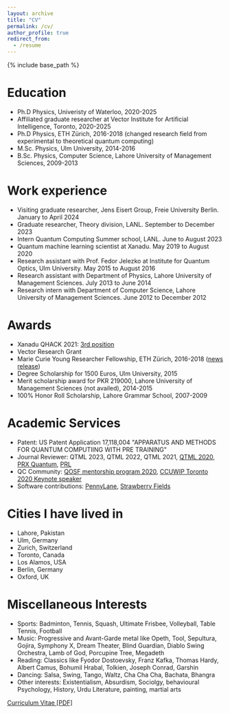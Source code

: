 ```yaml
---
layout: archive
title: "CV"
permalink: /cv/
author_profile: true
redirect_from:
  - /resume
---
```


{% include base_path %}

Education
======
* Ph.D Physics, Univeristy of Waterloo, 2020-2025
* Affiliated graduate researcher at Vector Institute for Artificial Intelligence, Toronto, 2020-2025
* Ph.D Physics, ETH Zürich, 2016-2018 (changed research field from experimental to theoretical quantum computing)
* M.Sc. Physics, Ulm University, 2014-2016
* B.Sc. Physics, Computer Science, Lahore University of Management Sciences, 2009-2013

Work experience
======
* Visiting graduate researcher, Jens Eisert Group, Freie University Berlin. January to April 2024
* Graduate researcher, Theory division, LANL. September to December 2023 
* Intern Quantum Computing Summer school, LANL. June to August 2023
* Quantum machine learning scientist at Xanadu. May 2019 to August 2020
* Research assistant with Prof. Fedor Jelezko at Institute for Quantum Optics, Ulm University. May 2015 to August 2016
* Research assistant with Department of Physics, Lahore University of Management Sciences. July 2013 to June 2014
* Research intern with Department of Computer Science, Lahore University of Management Sciences. June 2012 to December 2012
  
Awards
======
* Xanadu QHACK 2021: [3rd position](https://medium.com/xanaduai/qhack-the-quantum-machine-learning-hackathon-7f2cd7348e2b)
* Vector Research Grant
* Marie Curie Young Researcher Fellowship, ETH Zürich, 2016-2018 ([news release](https://ist.lums.edu.pk/news/alumni-stories/lums-alumna-wins-marie-sk%C5%82odowska-curie-actions-fellowship-her-phd-eth-zurich))
* Degree Scholarship for 1500 Euros, Ulm University, 2015 
* Merit scholarship award for PKR 219000, Lahore University of Management Sciences (not availed), 2014-2015 
* 100% Honor Roll Scholarship, Lahore Grammar School, 2007-2009

Academic Services
=================
* Patent: US Patent Application 17,118,004 "APPARATUS AND METHODS FOR QUANTUM COMPUTIING WITH PRE TRAINING"
* Journal Reviewer: QTML 2023, QTML 2022, QTML 2021, [QTML 2020](https://www.qtml2020.com/), [PRX Quantum](https://journals.aps.org/prxquantum/), [PRL](https://journals.aps.org/prl/)
* QC Community: [QOSF mentorship program 2020](https://qosf.org/qc_mentorship/), [CCUWIP Toronto 2020 Keynote speaker](https://ccuwip.cap.ca/)  
* Software contributions: [PennyLane](https://pennylane.ai/), [Strawberry Fields](https://strawberryfields.ai/) 

Cities I have lived in
======================
* Lahore, Pakistan
* Ulm, Germany
* Zurich, Switzerland
* Toronto, Canada
* Los Alamos, USA
* Berlin, Germany
* Oxford, UK

Miscellaneous Interests
=======================
* Sports: Badminton, Tennis, Squash, Ultimate Frisbee, Volleyball, Table Tennis, Football
* Music: Progressive and Avant-Garde metal like Opeth, Tool, Sepultura, Gojira, Symphony X, Dream Theater, Blind Guardian, Diablo Swing Orchestra, Lamb of God, Porcupine Tree, Megadeth
* Reading: Classics like Fyodor Dostoevsky, Franz Kafka, Thomas Hardy, Albert Camus, Bohumil Hrabal, Tolkien, Joseph Conrad, Garshin
* Dancing: Salsa, Swing, Tango, Waltz, Cha Cha Cha, Bachata, Bhangra
* Other interests: Existentialism, Absurdism, Sociolgy, behavioural Psychology, History, Urdu Literature, painting, martial arts 

[Curriculum Vitae [PDF]](http://AroosaIjaz.github.io/files/Aroosa_CV_Oct2023.pdf)
